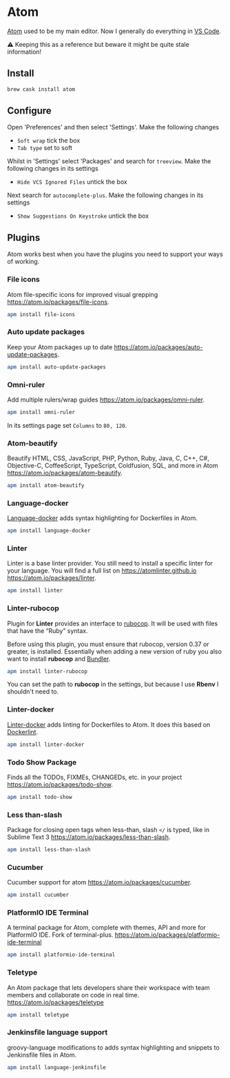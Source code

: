 # Atom

[Atom](https://atom.io/) used to be my main editor. Now I generally do everything in [VS Code](https://code.visualstudio.com/).

⚠️ Keeping this as a reference but beware it might be quite stale information!

## Install

```bash
brew cask install atom
```

## Configure

Open 'Preferences' and then select 'Settings'. Make the following changes

- `Soft wrap` tick the box
- `Tab type` set to soft

Whilst in 'Settings' select 'Packages' and search for `treeview`. Make the following changes in its settings

- `Hide VCS Ignored Files` untick the box

Next search for `autocomplete-plus`. Make the following changes in its settings

- `Show Suggestions On Keystroke` untick the box

## Plugins

Atom works best when you have the plugins you need to support your ways of working.

### File icons

Atom file-specific icons for improved visual grepping <https://atom.io/packages/file-icons>.

```bash
apm install file-icons
```

### Auto update packages

Keep your Atom packages up to date <https://atom.io/packages/auto-update-packages>.

```bash
apm install auto-update-packages
```

### Omni-ruler

Add multiple rulers/wrap guides <https://atom.io/packages/omni-ruler>.

```bash
apm install omni-ruler
```

In its settings page set `Columns` to `80, 120`.

### Atom-beautify

Beautify HTML, CSS, JavaScript, PHP, Python, Ruby, Java, C, C++, C#, Objective-C, CoffeeScript, TypeScript, Coldfusion, SQL, and more in Atom <https://atom.io/packages/atom-beautify>.

```bash
apm install atom-beautify
```

### Language-docker

[Language-docker](https://atom.io/packages/language-docker) adds syntax highlighting for Dockerfiles in Atom.

```bash
apm install language-docker
```

### Linter

Linter is a base linter provider. You still need to install a specific linter for your language. You will find a full list on <https://atomlinter.github.io> <https://atom.io/packages/linter>.

```bash
apm install linter
```

### Linter-rubocop

Plugin for **Linter** provides an interface to [rubocop](https://github.com/bbatsov/rubocop). It will be used with files that have the “Ruby” syntax.

Before using this plugin, you must ensure that rubocop, version 0.37 or greater, is installed. Essentially when adding a new version of ruby you also want to install **rubocop** and [Bundler](http://bundler.io/).

```bash
apm install linter-rubocop
```

You can set the path to **rubocop** in the settings, but because I use **Rbenv** I shouldn't need to.

### Linter-docker

[Linter-docker](https://atom.io/packages/linter-docker) adds linting for Dockerfiles to Atom. It does this based on [Dockerlint](https://github.com/RedCoolBeans/dockerlint).

```bash
apm install linter-docker
```

### Todo Show Package

Finds all the TODOs, FIXMEs, CHANGEDs, etc. in your project <https://atom.io/packages/todo-show>.

```bash
apm install todo-show
```

### Less than-slash

Package for closing open tags when less-than, slash `</` is typed, like in Sublime Text 3 <https://atom.io/packages/less-than-slash>.

```bash
apm install less-than-slash
```

### Cucumber

Cucumber support for atom <https://atom.io/packages/cucumber>.

```bash
apm install cucumber
```

### PlatformIO IDE Terminal

A terminal package for Atom, complete with themes, API and more for PlatformIO IDE. Fork of terminal-plus. <https://atom.io/packages/platformio-ide-terminal>

```bash
apm install platformio-ide-terminal
```

### Teletype

An Atom package that lets developers share their workspace with team members and collaborate on code in real time. <https://atom.io/packages/teletype>

```bash
apm install teletype
```

### Jenkinsfile language support

groovy-language modifications to adds syntax highlighting and snippets to Jenkinsfile files in Atom.

```bash
apm install language-jenkinsfile
```
